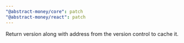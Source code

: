 ```yaml
---
"@abstract-money/core": patch
"@abstract-money/react": patch
---
```


Return version along with address from the version control to cache it.
